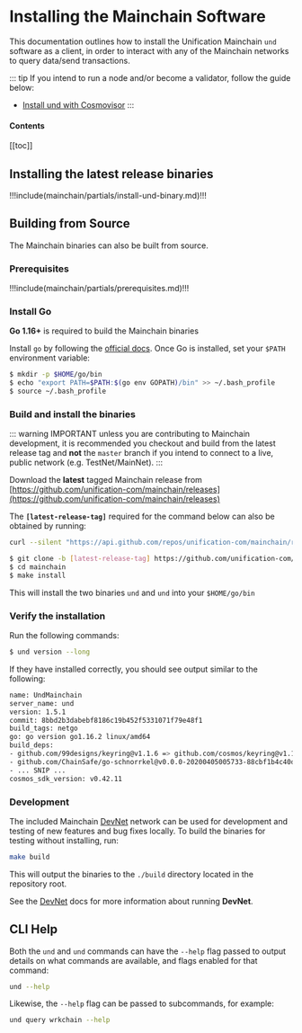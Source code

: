 # Installing the Mainchain Software

This documentation outlines how to install the Unification Mainchain `und` software as a client, in
order to interact with any of the Mainchain networks to query data/send transactions.

::: tip
If you intend to run a node and/or become a validator, follow the guide below:

- [Install und with Cosmovisor](./cosmovisor/install_und_with_cosmovisor.md)
:::

#### Contents

[[toc]]

## Installing the latest release binaries

!!!include(mainchain/partials/install-und-binary.md)!!!

## Building from Source

The Mainchain binaries can also be built from source.

### Prerequisites

!!!include(mainchain/partials/prerequisites.md)!!!

### Install Go

**Go 1.16+** is required to build the Mainchain binaries

Install `go` by following the [official docs](https://golang.org/doc/install).
Once Go is installed, set your `$PATH` environment variable:

```bash
$ mkdir -p $HOME/go/bin
$ echo "export PATH=$PATH:$(go env GOPATH)/bin" >> ~/.bash_profile
$ source ~/.bash_profile
```

### Build and install the binaries

::: warning IMPORTANT
unless you are contributing to Mainchain development, it is recommended you checkout and build from the latest release 
tag and **not** the `master` branch if you intend to connect to a live, public network (e.g. TestNet/MainNet).
:::

Download the **latest** tagged Mainchain release from
[https://github.com/unification-com/mainchain/releases](https://github.com/unification-com/mainchain/releases)

The **`[latest-release-tag]`** required for the command below can also be obtained by running:

```bash
curl --silent "https://api.github.com/repos/unification-com/mainchain/releases/latest" | grep -Po '"tag_name": "\K.*?(?=")'
```

```bash
$ git clone -b [latest-release-tag] https://github.com/unification-com/mainchain
$ cd mainchain
$ make install
```

This will install the two binaries `und` and `und` into your `$HOME/go/bin`

### Verify the installation

Run the following commands:

```bash
$ und version --long
```

If they have installed correctly, you should see output similar to the following:

```bash
name: UndMainchain
server_name: und
version: 1.5.1
commit: 8bbd2b3dabebf8186c19b452f5331071f79e48f1
build_tags: netgo
go: go version go1.16.2 linux/amd64
build_deps:
- github.com/99designs/keyring@v1.1.6 => github.com/cosmos/keyring@v1.1.7-0.20210622111912-ef00f8ac3d76
- github.com/ChainSafe/go-schnorrkel@v0.0.0-20200405005733-88cbf1b4c40d
- ... SNIP ...
cosmos_sdk_version: v0.42.11
```

### Development

The included Mainchain [DevNet](local-devnet.md) network can be used for development and testing of new features and 
bug fixes locally. To build the binaries for testing without installing, run:

```bash
make build
```

This will output the binaries to the `./build` directory located in the repository root.

See the [DevNet](../networks/devnet/local-devnet-docker.md) docs for more information about running **DevNet**.

## CLI Help

Both the `und` and `und` commands can have the `--help` flag passed
to output details on what commands are available, and flags enabled for that
command:

```bash
und --help
```

Likewise, the `--help` flag can be passed to subcommands, for example:

```bash
und query wrkchain --help
```
